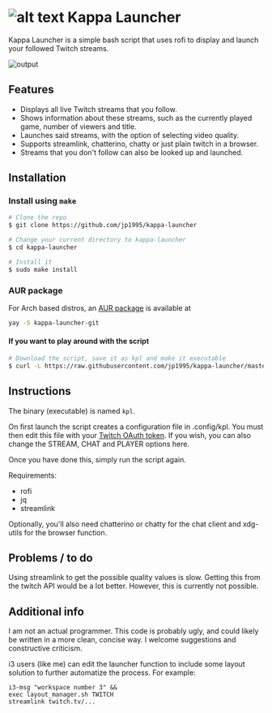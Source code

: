 ![alt text](https://cdn.discordapp.com/attachments/534004815160934410/674660498754764847/kappa64.png)
Kappa Launcher
============

Kappa Launcher is a simple bash script that uses rofi to display and launch your followed Twitch streams.

![output](https://cdn.discordapp.com/attachments/534004815160934410/674739062338355227/klm-optimized.gif)

## Features

* Displays all live Twitch streams that you follow.
* Shows information about these streams, such as the currently played game, number of viewers and title.
* Launches said streams, with the option of selecting video quality.
* Supports streamlink, chatterino, chatty or just plain twitch in a browser.
* Streams that you don't follow can also be looked up and launched.

## Installation
### Install using ```make```
```bash
# Clone the repo
$ git clone https://github.com/jp1995/kappa-launcher

# Change your current directory to kappa-launcher
$ cd kappa-launcher

# Install it
$ sudo make install
```

### AUR package
For Arch based distros, an [AUR package](https://aur.archlinux.org/packages/kappa-launcher-git/) is available at
```bash
yay -S kappa-launcher-git
```

#### If you want to play around with the script
```bash
# Download the script, save it as kpl and make it executable
$ curl -L https://raw.githubusercontent.com/jp1995/kappa-launcher/master/kpl > kpl && chmod +x kpl
```

## Instructions
The binary (executable) is named ```kpl```.

On first launch the script creates a configuration file in .config/kpl. You must then edit this file with your [Twitch OAuth token](https://spheroid.xyz/kappa/). If you wish, you can also change the STREAM, CHAT and PLAYER options here.

Once you have done this, simply run the script again.

Requirements:
* rofi
* jq
* streamlink

Optionally, you'll also need chatterino or chatty for the chat client and xdg-utils for the browser function.

## Problems / to do

Using streamlink to get the possible quality values is slow. Getting this from the twitch API would be a lot better. However, this is currently not possible.

## Additional info

I am not an actual programmer. This code is probably ugly, and could likely be written in a more clean, concise way. I welcome suggestions and constructive criticism.

i3 users (like me) can edit the launcher function to include some layout solution to further automatize the process. For example:
```
i3-msg "workspace number 3" &&
exec layout_manager.sh TWITCH
streamlink twitch.tv/...
```
